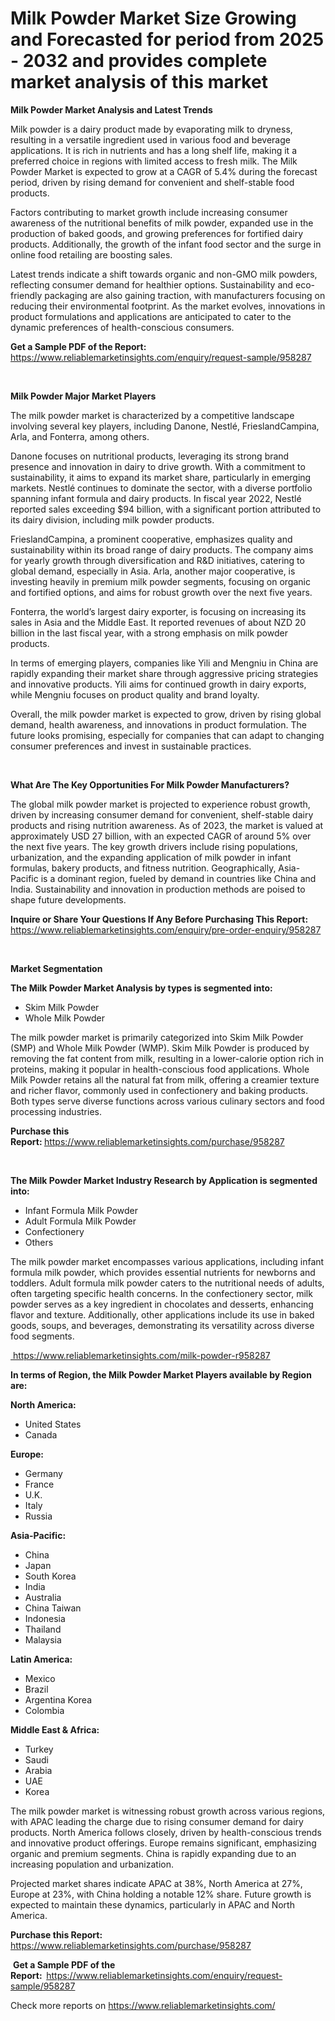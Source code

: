 <p><h1>Milk Powder Market Size Growing and Forecasted for period from 2025 - 2032 and provides complete market analysis of this market</h1></p><p><strong>Milk Powder Market Analysis and Latest Trends</strong></p>
<p><p>Milk powder is a dairy product made by evaporating milk to dryness, resulting in a versatile ingredient used in various food and beverage applications. It is rich in nutrients and has a long shelf life, making it a preferred choice in regions with limited access to fresh milk. The Milk Powder Market is expected to grow at a CAGR of 5.4% during the forecast period, driven by rising demand for convenient and shelf-stable food products. </p><p>Factors contributing to market growth include increasing consumer awareness of the nutritional benefits of milk powder, expanded use in the production of baked goods, and growing preferences for fortified dairy products. Additionally, the growth of the infant food sector and the surge in online food retailing are boosting sales. </p><p>Latest trends indicate a shift towards organic and non-GMO milk powders, reflecting consumer demand for healthier options. Sustainability and eco-friendly packaging are also gaining traction, with manufacturers focusing on reducing their environmental footprint. As the market evolves, innovations in product formulations and applications are anticipated to cater to the dynamic preferences of health-conscious consumers.</p></p>
<p><strong>Get a Sample PDF of the Report:&nbsp;</strong> <a href="https://www.reliablemarketinsights.com/enquiry/request-sample/958287?utm_campaign=2564&utm_medium=2&utm_source=Github&utm_content=ia&utm_term=07042025&utm_id=milk-powder">https://www.reliablemarketinsights.com/enquiry/request-sample/958287</a></p>
<p>&nbsp;</p>
<p><strong>Milk Powder Major Market Players</strong></p>
<p><p>The milk powder market is characterized by a competitive landscape involving several key players, including Danone, Nestlé, FrieslandCampina, Arla, and Fonterra, among others. </p><p>Danone focuses on nutritional products, leveraging its strong brand presence and innovation in dairy to drive growth. With a commitment to sustainability, it aims to expand its market share, particularly in emerging markets. Nestlé continues to dominate the sector, with a diverse portfolio spanning infant formula and dairy products. In fiscal year 2022, Nestlé reported sales exceeding $94 billion, with a significant portion attributed to its dairy division, including milk powder products.</p><p>FrieslandCampina, a prominent cooperative, emphasizes quality and sustainability within its broad range of dairy products. The company aims for yearly growth through diversification and R&D initiatives, catering to global demand, especially in Asia. Arla, another major cooperative, is investing heavily in premium milk powder segments, focusing on organic and fortified options, and aims for robust growth over the next five years.</p><p>Fonterra, the world’s largest dairy exporter, is focusing on increasing its sales in Asia and the Middle East. It reported revenues of about NZD 20 billion in the last fiscal year, with a strong emphasis on milk powder products.</p><p>In terms of emerging players, companies like Yili and Mengniu in China are rapidly expanding their market share through aggressive pricing strategies and innovative products. Yili aims for continued growth in dairy exports, while Mengniu focuses on product quality and brand loyalty.</p><p>Overall, the milk powder market is expected to grow, driven by rising global demand, health awareness, and innovations in product formulation. The future looks promising, especially for companies that can adapt to changing consumer preferences and invest in sustainable practices.</p></p>
<p>&nbsp;</p>
<p><strong>What Are The Key Opportunities For Milk Powder Manufacturers?</strong></p>
<p><p>The global milk powder market is projected to experience robust growth, driven by increasing consumer demand for convenient, shelf-stable dairy products and rising nutrition awareness. As of 2023, the market is valued at approximately USD 27 billion, with an expected CAGR of around 5% over the next five years. The key growth drivers include rising populations, urbanization, and the expanding application of milk powder in infant formulas, bakery products, and fitness nutrition. Geographically, Asia-Pacific is a dominant region, fueled by demand in countries like China and India. Sustainability and innovation in production methods are poised to shape future developments.</p></p>
<p><strong>Inquire or Share Your Questions If Any Before Purchasing This Report:</strong> <a href="https://www.reliablemarketinsights.com/enquiry/pre-order-enquiry/958287?utm_campaign=2564&utm_medium=2&utm_source=Github&utm_content=ia&utm_term=07042025&utm_id=milk-powder">https://www.reliablemarketinsights.com/enquiry/pre-order-enquiry/958287</a></p>
<p>&nbsp;</p>
<p><strong>Market Segmentation</strong></p>
<p><strong>The Milk Powder Market Analysis by types is segmented into:</strong></p>
<p><ul><li>Skim Milk Powder</li><li>Whole Milk Powder</li></ul></p>
<p><p>The milk powder market is primarily categorized into Skim Milk Powder (SMP) and Whole Milk Powder (WMP). Skim Milk Powder is produced by removing the fat content from milk, resulting in a lower-calorie option rich in proteins, making it popular in health-conscious food applications. Whole Milk Powder retains all the natural fat from milk, offering a creamier texture and richer flavor, commonly used in confectionery and baking products. Both types serve diverse functions across various culinary sectors and food processing industries.</p></p>
<p><strong>Purchase this Report:&nbsp;</strong><a href="https://www.reliablemarketinsights.com/purchase/958287?utm_campaign=2564&utm_medium=2&utm_source=Github&utm_content=ia&utm_term=07042025&utm_id=milk-powder">https://www.reliablemarketinsights.com/purchase/958287</a></p>
<p>&nbsp;</p>
<p><strong>The Milk Powder Market Industry Research by Application is segmented into:</strong></p>
<p><ul><li>Infant Formula Milk Powder</li><li>Adult Formula Milk Powder</li><li>Confectionery</li><li>Others</li></ul></p>
<p><p>The milk powder market encompasses various applications, including infant formula milk powder, which provides essential nutrients for newborns and toddlers. Adult formula milk powder caters to the nutritional needs of adults, often targeting specific health concerns. In the confectionery sector, milk powder serves as a key ingredient in chocolates and desserts, enhancing flavor and texture. Additionally, other applications include its use in baked goods, soups, and beverages, demonstrating its versatility across diverse food segments.</p></p>
<p><a href="https://www.reliablemarketinsights.com/milk-powder-r958287?utm_campaign=2564&utm_medium=2&utm_source=Github&utm_content=ia&utm_term=07042025&utm_id=milk-powder">&nbsp;https://www.reliablemarketinsights.com/milk-powder-r958287</a></p>
<p><strong>In terms of Region, the Milk Powder Market Players available by Region are:</strong></p>
<p>
    <p> <strong> North America: </strong>
        <ul>
            <li>United States</li>
            <li>Canada</li>
        </ul>
        </p> 
    <p> <strong> Europe: </strong>
        <ul>
            <li>Germany</li>
            <li>France</li>
            <li>U.K.</li>
            <li>Italy</li>
            <li>Russia</li>
        </ul>
        </p> 
    <p> <strong> Asia-Pacific: </strong>
        <ul>
            <li>China</li>
            <li>Japan</li>
            <li>South Korea</li>
            <li>India</li>
            <li>Australia</li>
            <li>China Taiwan</li>
            <li>Indonesia</li>
            <li>Thailand</li>
            <li>Malaysia</li>
        </ul>
        </p> 
    <p> <strong> Latin America: </strong>
        <ul>
            <li>Mexico</li>
            <li>Brazil</li>
            <li>Argentina Korea</li>
            <li>Colombia</li>
        </ul>
        </p> 
    <p> <strong> Middle East & Africa: </strong>
        <ul>
            <li>Turkey</li>
            <li>Saudi</li>
            <li>Arabia</li>
            <li>UAE</li>
            <li>Korea</li>
        </ul>
    </p>
    </p>
<p><p>The milk powder market is witnessing robust growth across various regions, with APAC leading the charge due to rising consumer demand for dairy products. North America follows closely, driven by health-conscious trends and innovative product offerings. Europe remains significant, emphasizing organic and premium segments. China is rapidly expanding due to an increasing population and urbanization.</p><p>Projected market shares indicate APAC at 38%, North America at 27%, Europe at 23%, with China holding a notable 12% share. Future growth is expected to maintain these dynamics, particularly in APAC and North America.</p></p>
<p><strong>Purchase this Report: </strong><a href="https://www.reliablemarketinsights.com/purchase/958287?utm_campaign=2564&utm_medium=2&utm_source=Github&utm_content=ia&utm_term=07042025&utm_id=milk-powder">https://www.reliablemarketinsights.com/purchase/958287</a></p>
<p>&nbsp;<strong>Get a Sample PDF of the Report:&nbsp;&nbsp;</strong><a href="https://www.reliablemarketinsights.com/enquiry/request-sample/958287?utm_campaign=2564&utm_medium=2&utm_source=Github&utm_content=ia&utm_term=07042025&utm_id=milk-powder">https://www.reliablemarketinsights.com/enquiry/request-sample/958287</a></p>
<p><strong></strong></p>
<p>Check more reports on <a href="https://www.reliablemarketinsights.com/?utm_campaign=2564&utm_medium=2&utm_source=Github&utm_content=ia&utm_term=07042025&utm_id=milk-powder">https://www.reliablemarketinsights.com/</a></p>